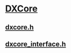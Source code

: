 # [DXCore](index.md)
## [dxcore.h](../dxcore/index.md)
## [dxcore_interface.h](../dxcore_interface/index.md)
